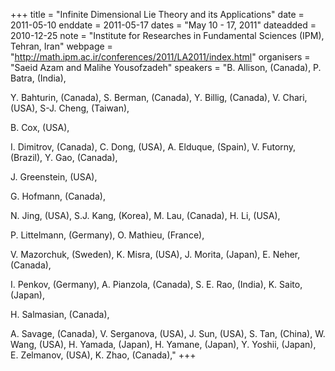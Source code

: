 +++
title = "Infinite Dimensional Lie Theory and its Applications"
date = 2011-05-10
enddate = 2011-05-17
dates = "May 10 - 17, 2011"
dateadded = 2010-12-25
note = "Institute for Researches in Fundamental Sciences (IPM), Tehran, Iran"
webpage = "http://math.ipm.ac.ir/conferences/2011/LA2011/index.html"
organisers = "Saeid Azam and Malihe Yousofzadeh"
speakers = "B. Allison, (Canada),
P. Batra, (India),

Y. Bahturin, (Canada),
S. Berman, (Canada),
Y. Billig, (Canada),
V. Chari, (USA),
S-J. Cheng, (Taiwan),

B. Cox, (USA),

I. Dimitrov, (Canada),
C. Dong, (USA),
A. Elduque, (Spain),
V. Futorny, (Brazil),
Y. Gao, (Canada),

J. Greenstein, (USA),

G. Hofmann, (Canada),

N. Jing, (USA),
S.J. Kang, (Korea),
M. Lau, (Canada),
H. Li, (USA),

P. Littelmann, (Germany), 
O. Mathieu, (France),

V. Mazorchuk, (Sweden),
K. Misra, (USA),
J. Morita, (Japan),
E. Neher, (Canada),

I. Penkov, (Germany),
A. Pianzola, (Canada),
S. E. Rao, (India),
K. Saito, (Japan),

H. Salmasian, (Canada),

A. Savage, (Canada),
V. Serganova, (USA),
J. Sun, (USA),
S. Tan, (China),
W. Wang, (USA),
H. Yamada, (Japan),
H. Yamane, (Japan),
Y. Yoshii, (Japan),
E. Zelmanov, (USA),
K. Zhao, (Canada),"
+++

